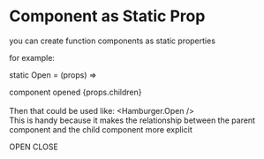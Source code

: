 # Component as Static Prop

you can create function components as static properties

for example:

  static Open = (props) => <div>component opened {props.children}</div><br/>
  Then that could be used like: <Hamburger.Open /><br/>
  This is handy because it makes the relationship between the
  parent <Hamburger/> component and the child <Open> component more explicit
  
<StaticProp>
  <StaticProp.Burger/>
  <StaticProp.Open> OPEN </StaticProp.Open>
  <StaticProp.Close> CLOSE </StaticProp.Close>
</StaticProp>
  
  
